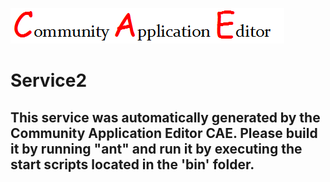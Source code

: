 ![CAE](https://github.com/GHProjectsTest/microservice-188/blob/master/img/logo.png)  

Service2
===================


This service was automatically generated by the Community Application Editor CAE. Please build it by running "ant" and run it by executing the start scripts located in the 'bin' folder.
---------------
